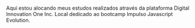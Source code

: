 #

Aqui estou alocando meus estudos realizados através da plataforma Digital Innovation One Inc. Local dedicado ao bootcamp Impulso Javascript Evolution. 
